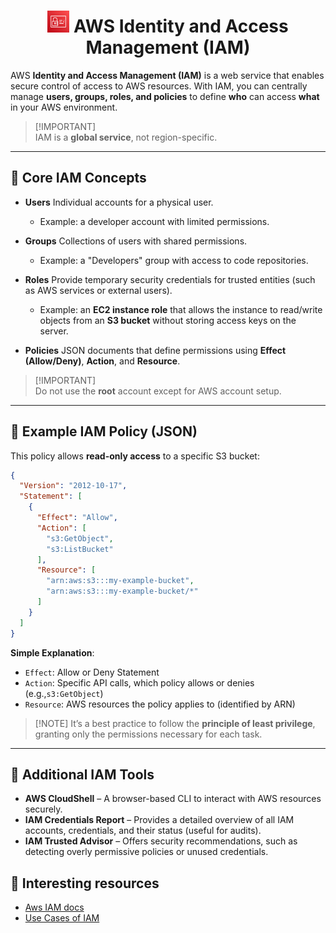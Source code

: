 <h1 align="center">
  <img src="../assets/iam.png" alt="AWS IAM" width="35px"/>  
  AWS Identity and Access Management (IAM)
</h1>

AWS **Identity and Access Management (IAM)** is a web service that enables secure control of access to AWS resources. 
With IAM, you can centrally manage **users, groups, roles, and policies** to define **who** can access **what** in your AWS environment. 

> [!IMPORTANT]\
> IAM is a **global service**, not region-specific.
---

## 👥 Core IAM Concepts

- **Users** 
  Individual accounts for a physical user.
  - Example: a developer account with limited permissions. 

- **Groups**
  Collections of users with shared permissions. 
  - Example: a "Developers" group with access to code repositories. 

- **Roles**
  Provide temporary security credentials for trusted entities (such as AWS services or external users). 
  - Example: an **EC2 instance role** that allows the instance to read/write objects from an **S3 bucket** without storing access keys on the server. 

- **Policies** 
  JSON documents that define permissions using **Effect (Allow/Deny)**, **Action**, and **Resource**. 

>[!IMPORTANT]\
> Do not use the **root** account except for AWS account setup.

---

## 📜 Example IAM Policy (JSON)

This policy allows **read-only access** to a specific S3 bucket:

```json
{
  "Version": "2012-10-17",
  "Statement": [
    {
      "Effect": "Allow",
      "Action": [
        "s3:GetObject",
        "s3:ListBucket"
      ],
      "Resource": [
        "arn:aws:s3:::my-example-bucket",
        "arn:aws:s3:::my-example-bucket/*"
      ]
    }
  ]
}
````

**Simple Explanation**:

* `Effect`: Allow or Deny Statement
* `Action`: Specific API calls, which policy allows or denies (e.g.,`s3:GetObject`)
* `Resource`: AWS resources the policy applies to (identified by ARN)

> \[!NOTE]
> It’s a best practice to follow the **principle of least privilege**, granting only the permissions necessary for each task.

---

## 🔧 Additional IAM Tools

* **AWS CloudShell** – A browser-based CLI to interact with AWS resources securely.
* **IAM Credentials Report** – Provides a detailed overview of all IAM accounts, credentials, and their status (useful for audits).
* **IAM Trusted Advisor** – Offers security recommendations, such as detecting overly permissive policies or unused credentials.

## 🔗 Interesting resources
- [Aws IAM docs](https://docs.aws.amazon.com/iam/)
- [Use Cases of IAM](https://www.geeksforgeeks.org/devops/identity-and-access-management-iam-in-amazon-web-services-aws/)
